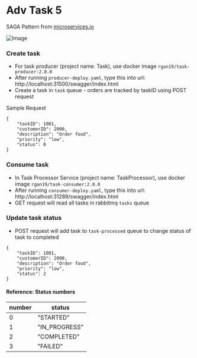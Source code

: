 # Adv Task 5


SAGA Pattern from [microservices.io](https://microservices.io/patterns/data/saga.html)

![Image](https://chrisrichardson.net/i/sagas/Create_Order_Saga.png)


### Create task
- For task producer (project name: Task), use docker image `rgan19/task-producer:2.0.0`
- After running `producer-deploy.yaml`, type this into url: http://localhost:31500/swagger/index.html
- Create a task in `task` queue - orders are tracked by taskID using POST request

Sample Request
```
{
    "taskID": 1001,
    "customerID": 2000,
    "description": "Order food",
    "priority": "low",
    "status": 0
}
```

### Consume task

- In Task Processor Service (project name: TaskProcessor), use docker image `rgan19/task-consumer:2.0.0`
- After running `consumer-deploy.yaml`, type this into url: http://localhost:31289/swagger/index.html
- GET request will read all tasks in rabbitmq `tasks` queue


### Update task status
- POST request will add task to `task-processed` queue to change status of task to completed

```
{
    "taskID": 1001,
    "customerID": 2000,
    "description": "Order food",
    "priority": "low",
    "status": 2
}
```

#### Reference: Status numbers
| number | status     | 
|---|---------------|
| 0 | "STARTED"     |
| 1 | "IN_PROGRESS" |
| 2 | "COMPLETED"   |
| 3 | "FAILED"      |